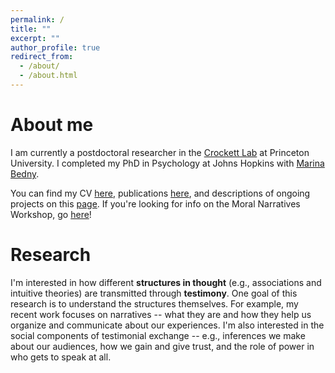 ```yaml
---
permalink: /
title: ""
excerpt: ""
author_profile: true
redirect_from: 
  - /about/
  - /about.html
---
```


About me
============
I am currently a postdoctoral researcher in the [Crockett Lab](http://www.crockettlab.org/) at Princeton University. I completed my PhD in Psychology at Johns Hopkins with [Marina Bedny](https://bednylab.com/index.html).

You can find my CV [here](https://judyseinkim.github.io/cv/), publications [here](https://judyseinkim.github.io/publications/), and descriptions of ongoing projects on this [page](https://judyseinkim.github.io/projects/). If you're looking for info on the Moral Narratives Workshop, go [here](https://moralnarratives.org)! 

Research
============
I'm interested in how different **structures in thought** (e.g., associations and intuitive theories) are transmitted through **testimony**. One goal of this research is to understand the structures themselves. For example, my recent work focuses on narratives -- what they are and how they help us organize and communicate about our experiences. I'm also interested in the social components of testimonial exchange -- e.g., inferences we make about our audiences, how we gain and give trust, and the role of power in who gets to speak at all.

